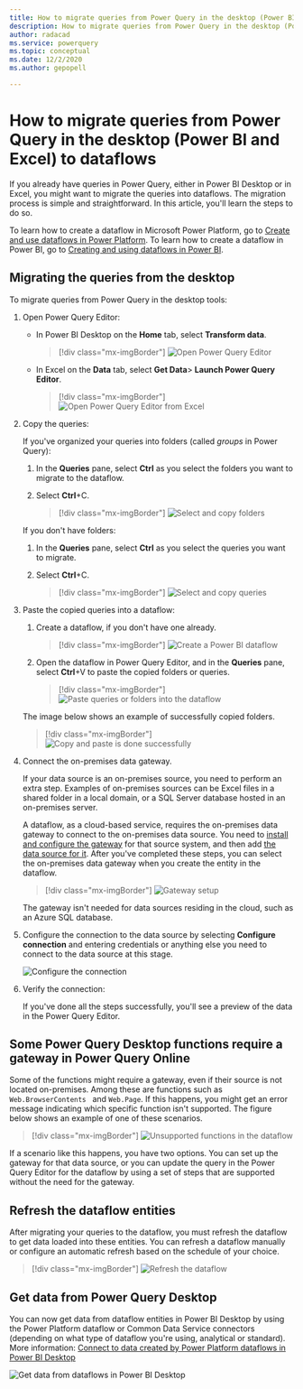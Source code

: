 ```yaml
---
title: How to migrate queries from Power Query in the desktop (Power BI and Excel) to dataflows
description: How to migrate queries from Power Query in the desktop (Power BI and Excel) to dataflows.
author: radacad
ms.service: powerquery
ms.topic: conceptual
ms.date: 12/2/2020
ms.author: gepopell

---
```

# How to migrate queries from Power Query in the desktop (Power BI and Excel) to dataflows

If you already have queries in Power Query, either in Power BI Desktop or in Excel, you might want to migrate the queries into dataflows. The migration process is simple and straightforward. In this article, you'll learn the steps to do so.

To learn how to create a dataflow in Microsoft Power Platform, go to [Create and use dataflows in Power Platform](/data-integration/dataflows/dataflows-integration-overview). To learn how to create a dataflow in Power BI, go to [Creating and using dataflows in Power BI](/power-bi/service-dataflows-create-use).

## Migrating the queries from the desktop

To migrate queries from Power Query in the desktop tools:

1. Open Power Query Editor:

   * In Power BI Desktop on the **Home** tab, select **Transform data**.

     > [!div class="mx-imgBorder"]
     > ![Open Power Query Editor](media/OpeningPowerQueryEditor.png)

   * In Excel on the **Data** tab, select **Get Data**> **Launch Power Query Editor**.

     > [!div class="mx-imgBorder"]
     > ![Open Power Query Editor from Excel](media/LaunchQueryEditorfromExcel.png)

2. Copy the queries:

   If you've organized your queries into folders (called *groups* in Power Query):

   1. In the **Queries** pane, select **Ctrl** as you select the folders you want to migrate to the dataflow.
   2. Select **Ctrl**+C.

      > [!div class="mx-imgBorder"]
      > ![Select and copy folders](media/SelectFolders.png)

   If you don't have folders:

   1. In the **Queries** pane, select **Ctrl** as you select the queries you want to migrate.
   1. Select **Ctrl**+C.

      > [!div class="mx-imgBorder"]
      > ![Select and copy queries](media/SelectQueries.png)

3. Paste the copied queries into a dataflow:

   1. Create a dataflow, if you don't have one already. 

      > [!div class="mx-imgBorder"]
      > ![Create a Power BI dataflow](media/CreatePBIDataflow.png)

   2. Open the dataflow in Power Query Editor, and in the **Queries** pane, select **Ctrl**+V to paste the copied folders or queries.

      > [!div class="mx-imgBorder"]
      > ![Paste queries or folders into the dataflow](media/PasteInDataflow.png)

   The image below shows an example of successfully copied folders.
   
   > [!div class="mx-imgBorder"]
   > ![Copy and paste is done successfully](media/CopiedSuccessfully.png)

4. Connect the on-premises data gateway.

   If your data source is an on-premises source, you need to perform an extra step. Examples of on-premises sources can be Excel files in a shared folder in a local domain, or a SQL Server database hosted in an on-premises server.

   A dataflow, as a cloud-based service, requires the on-premises data gateway to connect to the on-premises data source. You need to [install and configure the gateway](/data-integration/gateway/service-gateway-install) for that source system, and then add [the data source for it](/data-integration/gateway/service-gateway-manage). After you've completed these steps, you can select the on-premises data gateway when you create the entity in the dataflow.

   > [!div class="mx-imgBorder"]
   > ![Gateway setup](media/SetupGatewayForCopiedQuery.png)

   The gateway isn't needed for data sources residing in the cloud, such as an Azure SQL database.

5. Configure the connection to the data source by selecting **Configure connection** and entering credentials or anything else you need to connect to the data source at this stage.

   ![Configure the connection](media/ConfigureConnection.png)

6. Verify the connection:

   If you've done all the steps successfully, you'll see a preview of the data in the Power Query Editor.

## Some Power Query Desktop functions require a gateway in Power Query Online

Some of the functions might require a gateway, even if their source is not located on-premises. Among these are functions such as `Web.BrowserContents ` and `Web.Page`. If this happens, you might get an error message indicating which specific function isn't supported. The figure below shows an example of one of these scenarios.

> [!div class="mx-imgBorder"]
> ![Unsupported functions in the dataflow](media/MigrateToDataflowError.png)

If a scenario like this happens, you have two options. You can set up the gateway for that data source, or you can update the query in the Power Query Editor for the dataflow by using a set of steps that are supported without the need for the gateway.

## Refresh the dataflow entities

After migrating your queries to the dataflow, you must refresh the dataflow to get data loaded into these entities. You can refresh a dataflow manually or configure an automatic refresh based on the schedule of your choice.

> [!div class="mx-imgBorder"]
> ![Refresh the dataflow](media/scheduleRefresh.png)

## Get data from Power Query Desktop

You can now get data from dataflow entities in Power BI Desktop by using the Power Platform dataflow or Common Data Service connectors (depending on what type of dataflow you're using, analytical or standard). More information: [Connect to data created by Power Platform dataflows in Power BI Desktop](/power-bi/desktop-connect-dataflows)


![Get data from dataflows in Power BI Desktop](media/GetDatafromDataflow.png)